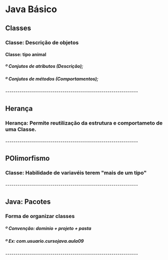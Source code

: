 # Java Básico

## Classes 

### Classe: Descrição de objetos

#### Classe: tipo animal
##### º Conjutos de atributos (Descrição);
##### º Conjutos de métodos (Comportamentos);
###### -----------------------------------------------------------------

## Herança 

### Herança: Permite reutilização da estrutura e comportameto de uma Classe.
###### -----------------------------------------------------------------

## POlimorfismo 

### Classe: Habilidade de variavéis terem "mais de um tipo"
###### -----------------------------------------------------------------

## Java: Pacotes

### Forma de organizar classes

##### º Convenção: dominio  + projeto + pasta
##### º Ex: com.usuario.cursojava.aula09
###### -----------------------------------------------------------------
